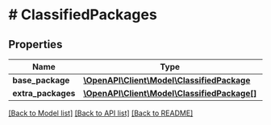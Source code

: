 # # ClassifiedPackages

## Properties

Name | Type | Description | Notes
------------ | ------------- | ------------- | -------------
**base_package** | [**\OpenAPI\Client\Model\ClassifiedPackage**](ClassifiedPackage.md) |  | 
**extra_packages** | [**\OpenAPI\Client\Model\ClassifiedPackage[]**](ClassifiedPackage.md) |  | [optional] 

[[Back to Model list]](../../README.md#documentation-for-models) [[Back to API list]](../../README.md#documentation-for-api-endpoints) [[Back to README]](../../README.md)


